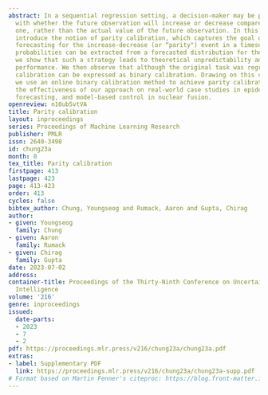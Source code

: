 ```yaml
---
abstract: In a sequential regression setting, a decision-maker may be primarily concerned
  with whether the future observation will increase or decrease compared to the current
  one, rather than the actual value of the future observation. In this context, we
  introduce the notion of parity calibration, which captures the goal of calibrated
  forecasting for the increase-decrease (or “parity") event in a timeseries. Parity
  probabilities can be extracted from a forecasted distribution for the output, but
  we show that such a strategy leads to theoretical unpredictability and poor practical
  performance. We then observe that although the original task was regression, parity
  calibration can be expressed as binary calibration. Drawing on this connection,
  we use an online binary calibration method to achieve parity calibration. We demonstrate
  the effectiveness of our approach on real-world case studies in epidemiology, weather
  forecasting, and model-based control in nuclear fusion.
openreview: n10ub5vtVA
title: Parity calibration
layout: inproceedings
series: Proceedings of Machine Learning Research
publisher: PMLR
issn: 2640-3498
id: chung23a
month: 0
tex_title: Parity calibration
firstpage: 413
lastpage: 423
page: 413-423
order: 413
cycles: false
bibtex_author: Chung, Youngseog and Rumack, Aaron and Gupta, Chirag
author:
- given: Youngseog
  family: Chung
- given: Aaron
  family: Rumack
- given: Chirag
  family: Gupta
date: 2023-07-02
address:
container-title: Proceedings of the Thirty-Ninth Conference on Uncertainty in Artificial
  Intelligence
volume: '216'
genre: inproceedings
issued:
  date-parts:
  - 2023
  - 7
  - 2
pdf: https://proceedings.mlr.press/v216/chung23a/chung23a.pdf
extras:
- label: Supplementary PDF
  link: https://proceedings.mlr.press/v216/chung23a/chung23a-supp.pdf
# Format based on Martin Fenner's citeproc: https://blog.front-matter.io/posts/citeproc-yaml-for-bibliographies/
---
```

